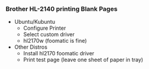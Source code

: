 ### Brother HL-2140 printing Blank Pages
- Ubuntu/Kubuntu
    - Configure Printer
    - Select custom driver
    - hl2170w (foomatic is fine)
- Other Distros
    - Install hl2170 foomatic driver
    - Print test page (leave one sheet of paper in tray)
